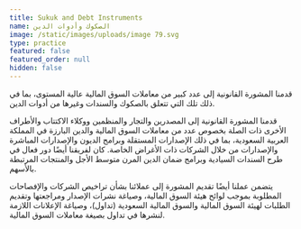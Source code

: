 ```yaml
---
title: Sukuk and Debt Instruments
name: الصكوك وأدوات الدين
image: /static/images/uploads/image 79.svg
type: practice
featured: false
featured_order: null
hidden: false
---
```

قدمنا المشورة القانونية إلى عدد كبير من معاملات السوق المالية عالية المستوى، بما في ذلك تلك التي تتعلق بالصكوك والسندات وغيرها من أدوات الدين.

قدمنا المشورة القانونية إلى المصدرين والتجار والمنظمين ووكلاء الاكتتاب والأطراف الأخرى ذات الصلة بخصوص عدد من معاملات السوق المالية والدين البارزة في المملكة العربية السعودية، بما في ذلك الإصدارات المستقلة وبرامج الديون والإصدارات المباشرة والإصدارات من خلال الشركات ذات الأغراض الخاصة. كان لفريقنا أيضًا دور فعال في طرح السندات السيادية وبرامج ضمان الدين المرن متوسط الأجل والمنتجات المرتبطة بالأسهم.

يتضمن عملنا أيضًا تقديم المشورة إلى عملائنا بشأن تراخيص الشركات والإفصاحات المطلوبة بموجب لوائح هيئة السوق المالية، وصياغة نشرات الإصدار ومراجعتها وتقديم الطلبات لهيئة السوق المالية والسوق المالية السعودية (تداول)، وصياغة الإعلانات اللازمة لنشرها في تداول بصيغة معاملات السوق المالية.
